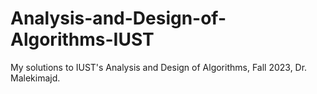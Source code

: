 # Analysis-and-Design-of-Algorithms-IUST
My solutions to IUST's Analysis and Design of Algorithms, Fall 2023, Dr. Malekimajd.
